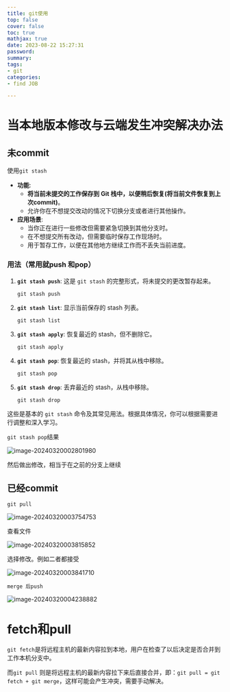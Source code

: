 ```yaml
---
title: git使用
top: false
cover: false
toc: true
mathjax: true
date: 2023-08-22 15:27:31
password:
summary:
tags:
- git
categories:
- find JOB

---
```




# 当本地版本修改与云端发生冲突解决办法

## 未commit

使用`git stash`

- **功能**:
  - **将当前未提交的工作保存到 Git 栈中，以便稍后恢复(将当前文件恢复到上次commit)**。
  - 允许你在不想提交改动的情况下切换分支或者进行其他操作。
- **应用场景**:
  - 当你正在进行一些修改但需要紧急切换到其他分支时。
  - 在不想提交所有改动，但需要临时保存工作现场时。
  - 用于暂存工作，以便在其他地方继续工作而不丢失当前进度。

### 用法（常用就push 和pop）

1. **`git stash push`**: 这是 `git stash` 的完整形式，将未提交的更改暂存起来。

   ```
   git stash push
   ```

2. **`git stash list`**: 显示当前保存的 stash 列表。

   ```
   git stash list
   ```

3. **`git stash apply`**: 恢复最近的 stash，但不删除它。

   ```
   git stash apply
   ```

4. **`git stash pop`**: 恢复最近的 stash，并将其从栈中移除。

   ```
   git stash pop
   ```

5. **`git stash drop`**: 丢弃最近的 stash，从栈中移除。

   ```
   git stash drop
   ```

这些是基本的 `git stash` 命令及其常见用法。根据具体情况，你可以根据需要进行调整和深入学习。



`git stash pop`结果

![image-20240320002801980](https://cdn.jsdelivr.net/gh/kengerlwl/kengerlwl.github.io/image/b2f8414f6cbfc15e7744f2112f9bde7d/6564124d1c13fba84ff5a68727fc7a10.png)

然后做出修改，相当于在之前的分支上继续







## 已经commit





`git pull`

![image-20240320003754753](https://cdn.jsdelivr.net/gh/kengerlwl/kengerlwl.github.io/image/b2f8414f6cbfc15e7744f2112f9bde7d/9d9c71e96815daf4b20625a2939c90ef.png)



查看文件

![image-20240320003815852](https://cdn.jsdelivr.net/gh/kengerlwl/kengerlwl.github.io/image/b2f8414f6cbfc15e7744f2112f9bde7d/5fdf6af1eda4fd9dd760c61a225d8c95.png)



选择修改。例如二者都接受



![image-20240320003841710](https://cdn.jsdelivr.net/gh/kengerlwl/kengerlwl.github.io/image/b2f8414f6cbfc15e7744f2112f9bde7d/92ce6f1a30134b1939f9db89e452488c.png)



`merge 后push`

![image-20240320004238882](https://cdn.jsdelivr.net/gh/kengerlwl/kengerlwl.github.io/image/b2f8414f6cbfc15e7744f2112f9bde7d/eb2a32111ff31d8fa046a25e248f26c2.png)









# fetch和pull



`git fetch`是将远程主机的最新内容拉到本地，用户在检查了以后决定是否合并到工作本机分支中。

而`git pull` 则是将远程主机的最新内容拉下来后直接合并，即：`git pull = git fetch + git merge`，这样可能会产生冲突，需要手动解决。
